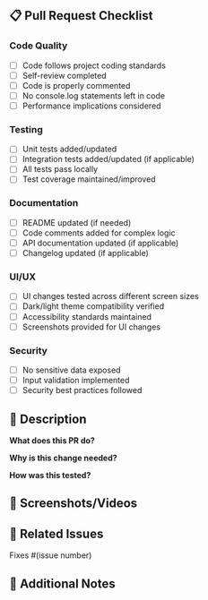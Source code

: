 ## 📋 Pull Request Checklist

### **Code Quality**
- [ ] Code follows project coding standards
- [ ] Self-review completed
- [ ] Code is properly commented
- [ ] No console.log statements left in code
- [ ] Performance implications considered

### **Testing**
- [ ] Unit tests added/updated
- [ ] Integration tests added/updated (if applicable)
- [ ] All tests pass locally
- [ ] Test coverage maintained/improved

### **Documentation**
- [ ] README updated (if needed)
- [ ] Code comments added for complex logic
- [ ] API documentation updated (if applicable)
- [ ] Changelog updated (if applicable)

### **UI/UX**
- [ ] UI changes tested across different screen sizes
- [ ] Dark/light theme compatibility verified
- [ ] Accessibility standards maintained
- [ ] Screenshots provided for UI changes

### **Security**
- [ ] No sensitive data exposed
- [ ] Input validation implemented
- [ ] Security best practices followed

## 🎯 Description

**What does this PR do?**
<!-- Brief description of changes -->

**Why is this change needed?**
<!-- Explain the problem this solves -->

**How was this tested?**
<!-- Describe testing approach -->

## 📸 Screenshots/Videos

<!-- Add screenshots or videos for UI changes -->

## 🔗 Related Issues

<!-- Link to related issues -->
Fixes #(issue number)

## 📝 Additional Notes

<!-- Any additional information for reviewers -->
